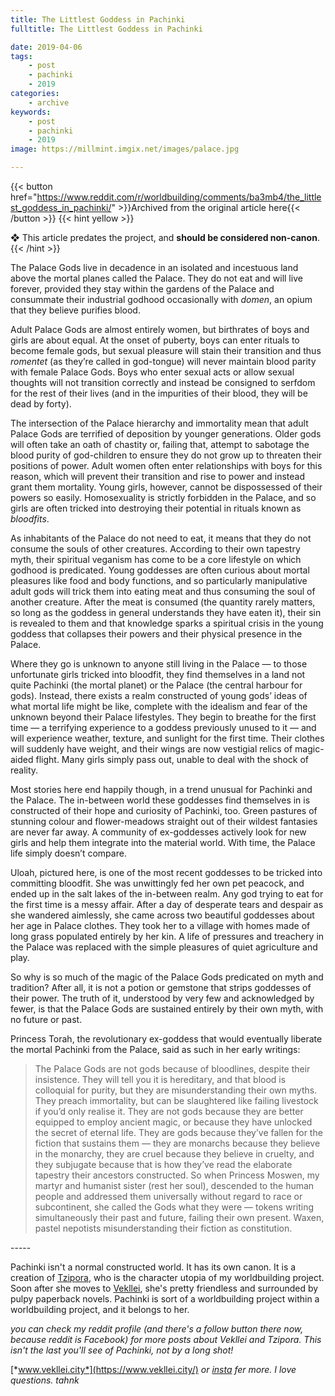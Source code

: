 ```yaml
---
title: The Littlest Goddess in Pachinki
fulltitle: The Littlest Goddess in Pachinki

date: 2019-04-06
tags:
    - post
    - pachinki
    - 2019
categories:
    - archive
keywords:
    - post
    - pachinki
    - 2019
image: https://millmint.imgix.net/images/palace.jpg

---
```

{{< button href="https://www.reddit.com/r/worldbuilding/comments/ba3mb4/the_littlest_goddess_in_pachinki/" >}}Archived from the original article here{{< /button >}}
{{< hint yellow >}}

❖ This article predates the project, and **should be considered non-canon**.
{{< /hint >}}

The Palace Gods live in decadence in an isolated and incestuous land above the mortal planes called the Palace. They do not eat and will live forever, provided they stay within the gardens of the Palace and consummate their industrial godhood occasionally with *domen*, an opium that they believe purifies blood.

Adult Palace Gods are almost entirely women, but birthrates of boys and girls are about equal. At the onset of puberty, boys can enter rituals to become female gods, but sexual pleasure will stain their transition and thus *romentet* (as they’re called in god-tongue) will never maintain blood parity with female Palace Gods. Boys who enter sexual acts or allow sexual thoughts will not transition correctly and instead be consigned to serfdom for the rest of their lives (and in the impurities of their blood, they will be dead by forty).

The intersection of the Palace hierarchy and immortality mean that adult Palace Gods are terrified of deposition by younger generations. Older gods will often take an oath of chastity or, failing that, attempt to sabotage the blood purity of god-children to ensure they do not grow up to threaten their positions of power. Adult women often enter relationships with boys for this reason, which will prevent their transition and rise to power and instead grant them mortality. Young girls, however, cannot be dispossessed of their powers so easily. Homosexuality is strictly forbidden in the Palace, and so girls are often tricked into destroying their potential in rituals known as *bloodfits*.

As inhabitants of the Palace do not need to eat, it means that they do not consume the souls of other creatures. According to their own tapestry myth, their spiritual veganism has come to be a core lifestyle on which godhood is predicated. Young goddesses are often curious about mortal pleasures like food and body functions, and so particularly manipulative adult gods will trick them into eating meat and thus consuming the soul of another creature. After the meat is consumed (the quantity rarely matters, so long as the goddess in general understands they have eaten it), their sin is revealed to them and that knowledge sparks a spiritual crisis in the young goddess that collapses their powers and their physical presence in the Palace.

Where they go is unknown to anyone still living in the Palace — to those unfortunate girls tricked into bloodfit, they find themselves in a land not quite Pachinki (the mortal planet) or the Palace (the central harbour for gods). Instead, there exists a realm constructed of young gods’ ideas of what mortal life might be like, complete with the idealism and fear of the unknown beyond their Palace lifestyles. They begin to breathe for the first time — a terrifying experience to a goddess previously unused to it — and will experience weather, texture, and sunlight for the first time. Their clothes will suddenly have weight, and their wings are now vestigial relics of magic-aided flight. Many girls simply pass out, unable to deal with the shock of reality.

Most stories here end happily though, in a trend unusual for Pachinki and the Palace. The in-between world these goddesses find themselves in is constructed of their hope and curiosity of Pachinki, too. Green pastures of stunning colour and flower-meadows straight out of their wildest fantasies are never far away. A community of ex-goddesses actively look for new girls and help them integrate into the material world. With time, the Palace life simply doesn’t compare.

Uloah, pictured here, is one of the most recent goddesses to be tricked into committing bloodfit. She was unwittingly fed her own pet peacock, and ended up in the salt lakes of the in-between realm. Any god trying to eat for the first time is a messy affair. After a day of desperate tears and despair as she wandered aimlessly, she came across two beautiful goddesses about her age in Palace clothes. They took her to a village with homes made of long grass populated entirely by her kin. A life of pressures and treachery in the Palace was replaced with the simple pleasures of quiet agriculture and play.

So why is so much of the magic of the Palace Gods predicated on myth and tradition? After all, it is not a potion or gemstone that strips goddesses of their power. The truth of it, understood by very few and acknowledged by fewer, is that the Palace Gods are sustained entirely by their own myth, with no future or past.

Princess Torah, the revolutionary ex-goddess that would eventually liberate the mortal Pachinki from the Palace, said as such in her early writings:

>The Palace Gods are not gods because of bloodlines, despite their insistence. They will tell you it is hereditary, and that blood is colloquial for purity, but they are misunderstanding their own myths. They preach immortality, but can be slaughtered like failing livestock if you’d only realise it. They are not gods because they are better equipped to employ ancient magic, or because they have unlocked the secret of eternal life. They are gods because they’ve fallen for the fiction that sustains them — they are monarchs because they believe in the monarchy, they are cruel because they believe in cruelty, and they subjugate because that is how they’ve read the elaborate tapestry their ancestors constructed. So when Princess Moswen, my martyr and humanist sister (rest her soul), descended to the human people and addressed them universally without regard to race or subcontinent, she called the Gods what they were — tokens writing simultaneously their past and future, failing their own present. Waxen, pastel nepotists misunderstanding their fiction as constitution.

\-----

Pachinki isn't a normal constructed world. It has its own canon. It is a creation of [Tzipora](https://vekllei.city/category/character/), who is the character utopia of my worldbuilding project. Soon after she moves to [Vekllei](https://vekllei.city/category/landscape/), she's pretty friendless and surrounded by pulpy paperback novels. Pachinki is sort of a worldbuilding project within a worldbuilding project, and it belongs to her.

*you can check my reddit profile (and there's a follow button there now, because reddit is Facebook) for more posts about Vekllei and Tzipora. This isn't the last you'll see of Pachinki, not by a long shot!*

[*www.vekllei.city*](https://www.vekllei.city/)  *or* [*insta*](https://www.instagram.com/melon.kony/) *fer more. I love questions. tahnk*
